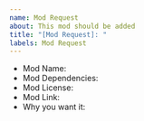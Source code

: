 ```yaml
---
name: Mod Request
about: This mod should be added
title: "[Mod Request]: "
labels: Mod Request
---
```


* Mod Name: 
* Mod Dependencies: 
* Mod License:
* Mod Link:
* Why you want it:

